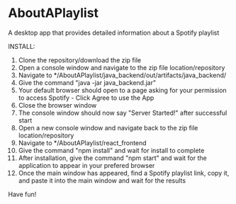 # AboutAPlaylist
A desktop app that provides detailed information about a Spotify playlist

INSTALL:

1) Clone the repository/download the zip file
2) Open a console window and navigate to the zip file location/repository
3) Navigate to */AboutAPlaylist/java_backend/out/artifacts/java_backend/
4) Give the command "java -jar java_backend.jar" 
5) Your default browser should open to a page asking for your permission to access Spotify - Click Agree to use the App
6) Close the browser window
7) The console window should now say "Server Started!" after successful start
5) Open a new console window and navigate back to the zip file location/repository
6) Navigate to */AboutAPlaylist/react_frontend
7) Give the command "npm install" and wait for install to complete
8) After installation, give the command "npm start" and wait for the application to appear in your prefered browser
9) Once the main window has appeared, find a Spotify playlist link, copy it, and paste it into the main window and wait for the results

Have fun! 
